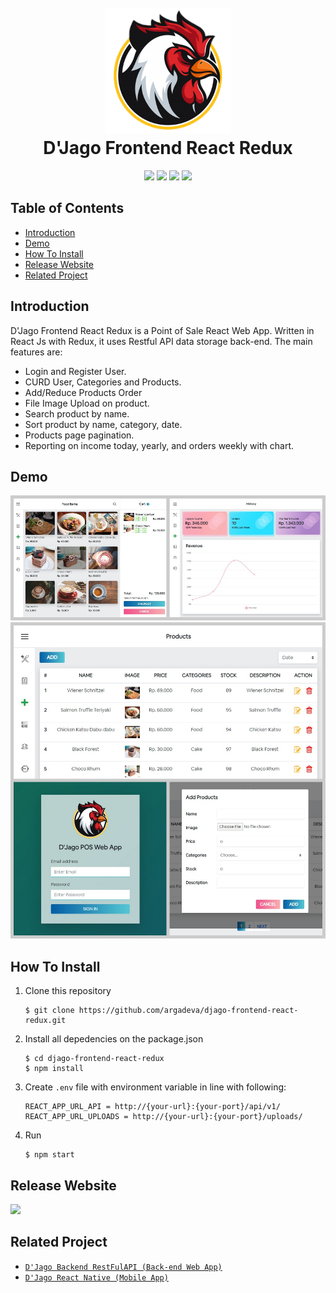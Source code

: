 <h1 align="center">
  <br>
  <img src="https://github.com/argadeva/djago-backend-restfulapi/raw/master/demo/logo.png" width="200">
  <br>
  D'Jago Frontend React Redux
  <br>
</h1>

<p align="center">
  <img src="https://img.shields.io/badge/Node.js-v12.14.1-success">
  <img src="https://img.shields.io/badge/React-v16.12.0-informational">
  <img src="https://img.shields.io/badge/Axios-v0.19.2-orange">
  <img src="https://img.shields.io/badge/Redux-v4.0.5-orange">
</p>

## Table of Contents

- [Introduction](#introduction)
- [Demo](#demo)
- [How To Install](#how-to-install)
- [Release Website](#release-website)
- [Related Project](#related-project)

## Introduction

D'Jago Frontend React Redux is a Point of Sale React Web App. Written in React Js with Redux, it uses Restful API data storage back-end. The main features are:

- Login and Register User.
- CURD User, Categories and Products.
- Add/Reduce Products Order
- File Image Upload on product.
- Search product by name.
- Sort product by name, category, date.
- Products page pagination.
- Reporting on income today, yearly, and orders weekly with chart.

## Demo

![Screenshot](https://github.com/argadeva/djago-frontend-react-redux/raw/master/demo/demo2.jpg)
![Screenshot](https://github.com/argadeva/djago-frontend-react-redux/raw/master/demo/demo1.jpg)

## How To Install

1. Clone this repository
   ```
   $ git clone https://github.com/argadeva/djago-frontend-react-redux.git
   ```
2. Install all depedencies on the package.json
   ```
   $ cd djago-frontend-react-redux
   $ npm install
   ```
3. Create `.env` file with environment variable in line with following:

   ```
   REACT_APP_URL_API = http://{your-url}:{your-port}/api/v1/
   REACT_APP_URL_UPLOADS = http://{your-url}:{your-port}/uploads/
   ```

4. Run
   ```
   $ npm start
   ```

## Release Website

<a href="http://18.206.61.46/">
  <img src="https://img.shields.io/badge/Visit%20on%20the-18.206.61.46-blue.svg?style=popout&logo=amazon-aws"/>
</a>

## Related Project

- [`D'Jago Backend RestFulAPI (Back-end Web App)`](https://github.com/argadeva/djago-backend-restfulapi)
- [`D'Jago React Native (Mobile App)`](https://github.com/argadeva/djago-react-native)
